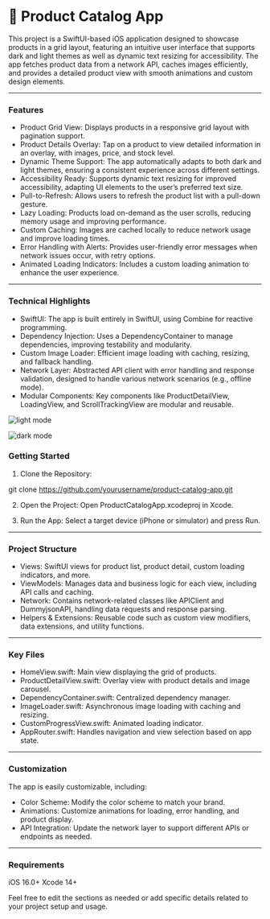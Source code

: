 # 🛒 Product Catalog App

This project is a SwiftUI-based iOS application designed to showcase products in a grid layout, featuring an intuitive user interface that supports dark and light themes as well as dynamic text resizing for accessibility. The app fetches product data from a network API, caches images efficiently, and provides a detailed product view with smooth animations and custom design elements.

___

### Features

*  Product Grid View: Displays products in a responsive grid layout with pagination support.
* Product Details Overlay: Tap on a product to view detailed information in an overlay, with images, price, and stock level.
* Dynamic Theme Support: The app automatically adapts to both dark and light themes, ensuring a consistent experience across different settings.
* Accessibility Ready: Supports dynamic text resizing for improved accessibility, adapting UI elements to the user’s preferred text size.
* Pull-to-Refresh: Allows users to refresh the product list with a pull-down gesture.
* Lazy Loading: Products load on-demand as the user scrolls, reducing memory usage and improving performance.
* Custom Caching: Images are cached locally to reduce network usage and improve loading times.
* Error Handling with Alerts: Provides user-friendly error messages when network issues occur, with retry options.
* Animated Loading Indicators: Includes a custom loading animation to enhance the user experience.
 
___

### Technical Highlights

* SwiftUI: The app is built entirely in SwiftUI, using Combine for reactive programming.
* Dependency Injection: Uses a DependencyContainer to manage dependencies, improving testability and modularity.
* Custom Image Loader: Efficient image loading with caching, resizing, and fallback handling.
* Network Layer: Abstracted API client with error handling and response validation, designed to handle various network scenarios (e.g., offline mode).
* Modular Components: Key components like ProductDetailView, LoadingView, and ScrollTrackingView are modular and reusable.

![light mode](https://github.com/user-attachments/assets/9fc3c449-02f8-48e4-a4b7-7e26a99b0515)

![dark mode](https://github.com/user-attachments/assets/bcf69f28-e0f2-48c5-aed5-74dabf5fae54)


### Getting Started

1.	Clone the Repository:

git clone https://github.com/yourusername/product-catalog-app.git

2.	Open the Project:
Open ProductCatalogApp.xcodeproj in Xcode.

3.	Run the App:
Select a target device (iPhone or simulator) and press Run.

___

### Project Structure

* Views: SwiftUI views for product list, product detail, custom loading indicators, and more.
* ViewModels: Manages data and business logic for each view, including API calls and caching.
* Network: Contains network-related classes like APIClient and DummyjsonAPI, handling data requests and response parsing.
* Helpers & Extensions: Reusable code such as custom view modifiers, data extensions, and utility functions.

___

### Key Files

* HomeView.swift: Main view displaying the grid of products.
* ProductDetailView.swift: Overlay view with product details and image carousel.
* DependencyContainer.swift: Centralized dependency manager.
* ImageLoader.swift: Asynchronous image loading with caching and resizing.
* CustomProgressView.swift: Animated loading indicator.
* AppRouter.swift: Handles navigation and view selection based on app state.

___

### Customization

The app is easily customizable, including:

* Color Scheme: Modify the color scheme to match your brand.
* Animations: Customize animations for loading, error handling, and product display.
* API Integration: Update the network layer to support different APIs or endpoints as needed.

___

### Requirements

iOS 16.0+
Xcode 14+

Feel free to edit the sections as needed or add specific details related to your project setup and usage.
